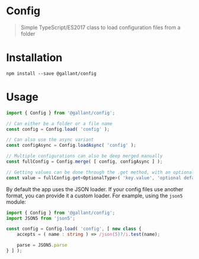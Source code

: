 # Config

> Simple TypeScript/ES2017 class to load configuration files from a folder

# Installation
```shell
npm install --save @gallant/config
```

# Usage
```typescript
import { Config } from '@gallant/config';

// Can either be a folder or a file name
const config = Config.load( 'config' );

// Can also use the async variant
const configAsync = Config.loadAsync( 'config' );

// Multiple configurations can also be deep merged manually
const fullConfig = Config.merge( [ config, configAsync ] );

// Getting values can be done through the .get method, with an optional default value
const value = fullConfig.get<OptionalType>( 'key.value', 'optional default value' );
```

By default the app uses the JSON loader. If your config files use another format, you can provide it a custom loader. For example, using the `json5` module:

```typescript
import { Config } from '@gallant/config';
import JSON5 from 'json5';

const config = Config.load( 'config', [ new class {
    accepts = ( name : string ) => /json(5)?/i.test(name);

    parse = JSON5.parse
} ] );
```